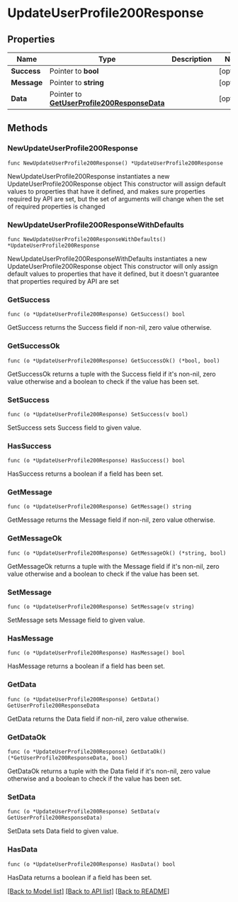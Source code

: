 # UpdateUserProfile200Response

## Properties

Name | Type | Description | Notes
------------ | ------------- | ------------- | -------------
**Success** | Pointer to **bool** |  | [optional] 
**Message** | Pointer to **string** |  | [optional] 
**Data** | Pointer to [**GetUserProfile200ResponseData**](GetUserProfile200ResponseData.md) |  | [optional] 

## Methods

### NewUpdateUserProfile200Response

`func NewUpdateUserProfile200Response() *UpdateUserProfile200Response`

NewUpdateUserProfile200Response instantiates a new UpdateUserProfile200Response object
This constructor will assign default values to properties that have it defined,
and makes sure properties required by API are set, but the set of arguments
will change when the set of required properties is changed

### NewUpdateUserProfile200ResponseWithDefaults

`func NewUpdateUserProfile200ResponseWithDefaults() *UpdateUserProfile200Response`

NewUpdateUserProfile200ResponseWithDefaults instantiates a new UpdateUserProfile200Response object
This constructor will only assign default values to properties that have it defined,
but it doesn't guarantee that properties required by API are set

### GetSuccess

`func (o *UpdateUserProfile200Response) GetSuccess() bool`

GetSuccess returns the Success field if non-nil, zero value otherwise.

### GetSuccessOk

`func (o *UpdateUserProfile200Response) GetSuccessOk() (*bool, bool)`

GetSuccessOk returns a tuple with the Success field if it's non-nil, zero value otherwise
and a boolean to check if the value has been set.

### SetSuccess

`func (o *UpdateUserProfile200Response) SetSuccess(v bool)`

SetSuccess sets Success field to given value.

### HasSuccess

`func (o *UpdateUserProfile200Response) HasSuccess() bool`

HasSuccess returns a boolean if a field has been set.

### GetMessage

`func (o *UpdateUserProfile200Response) GetMessage() string`

GetMessage returns the Message field if non-nil, zero value otherwise.

### GetMessageOk

`func (o *UpdateUserProfile200Response) GetMessageOk() (*string, bool)`

GetMessageOk returns a tuple with the Message field if it's non-nil, zero value otherwise
and a boolean to check if the value has been set.

### SetMessage

`func (o *UpdateUserProfile200Response) SetMessage(v string)`

SetMessage sets Message field to given value.

### HasMessage

`func (o *UpdateUserProfile200Response) HasMessage() bool`

HasMessage returns a boolean if a field has been set.

### GetData

`func (o *UpdateUserProfile200Response) GetData() GetUserProfile200ResponseData`

GetData returns the Data field if non-nil, zero value otherwise.

### GetDataOk

`func (o *UpdateUserProfile200Response) GetDataOk() (*GetUserProfile200ResponseData, bool)`

GetDataOk returns a tuple with the Data field if it's non-nil, zero value otherwise
and a boolean to check if the value has been set.

### SetData

`func (o *UpdateUserProfile200Response) SetData(v GetUserProfile200ResponseData)`

SetData sets Data field to given value.

### HasData

`func (o *UpdateUserProfile200Response) HasData() bool`

HasData returns a boolean if a field has been set.


[[Back to Model list]](../README.md#documentation-for-models) [[Back to API list]](../README.md#documentation-for-api-endpoints) [[Back to README]](../README.md)


